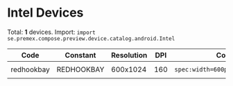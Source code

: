 # Intel Devices

Total: **1** devices. Import: `import se.premex.compose.preview.device.catalog.android.Intel`

| Code | Constant | Resolution | DPI | Compose Spec | Preview Usage |
|------|----------|------------|-----|-------------|---------------|
| redhookbay | REDHOOKBAY | 600x1024 | 160 | `spec:width=600px,height=1024px,dpi=160` | `@Preview(device = Intel.REDHOOKBAY)` |

<!-- Generated automatically. Do not edit manually. -->
